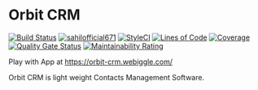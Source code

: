 # Orbit CRM
<a href="https://github.com/sahilofficial671/orbit-crm/actions?query=workflow%3ABuild"><img src="https://github.com/sahilofficial671/orbit-crm/workflows/Build/badge.svg" alt="Build Status"></a>
[![sahilofficial671](https://circleci.com/gh/sahilofficial671/orbit-crm.svg?style=shield)](https://circleci.com/gh/sahilofficial671/orbit-crm)
[![StyleCI](https://github.styleci.io/repos/316787718/shield?branch=main)](https://github.styleci.io/repos/316787718?branch=main)
[![Lines of Code](https://sonarcloud.io/api/project_badges/measure?project=sahilofficial671_orbit-crm&metric=ncloc)](https://sonarcloud.io/dashboard?id=sahilofficial671_orbit-crm)
[![Coverage](https://sonarcloud.io/api/project_badges/measure?project=sahilofficial671_orbit-crm&metric=coverage)](https://sonarcloud.io/dashboard?id=sahilofficial671_orbit-crm)
[![Quality Gate Status](https://sonarcloud.io/api/project_badges/measure?project=sahilofficial671_orbit-crm&metric=alert_status)](https://sonarcloud.io/dashboard?id=sahilofficial671_orbit-crm)
[![Maintainability Rating](https://sonarcloud.io/api/project_badges/measure?project=sahilofficial671_orbit-crm&metric=sqale_rating)](https://sonarcloud.io/dashboard?id=sahilofficial671_orbit-crm)

Play with App at https://orbit-crm.webiggle.com/

Orbit CRM is light weight Contacts Management Software.
